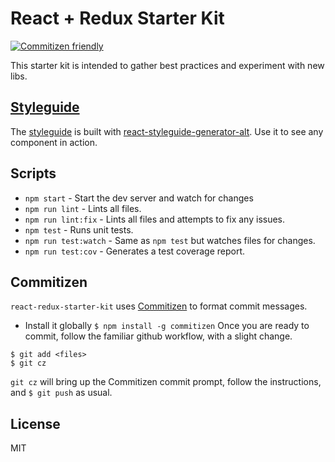 # React + Redux Starter Kit
[![Commitizen friendly](https://img.shields.io/badge/commitizen-friendly-brightgreen.svg)](http://commitizen.github.io/cz-cli/)

This starter kit is intended to gather best practices and experiment with new libs.

## [Styleguide](http://rentpath.github.io/react-redux-starter-kit/#!/react-redux-starter-kit/)

The [styleguide](http://rentpath.github.io/react-redux-starter-kit/#!/react-redux-starter-kit/) is built with [react-styleguide-generator-alt](https://github.com/theogravity/react-styleguide-generator-alt). Use it to see any component in action.

## Scripts
* `npm start` - Start the dev server and watch for changes
* `npm run lint` - Lints all files.
* `npm run lint:fix` - Lints all files and attempts to fix any issues.
* `npm test` - Runs unit tests.
* `npm run test:watch` - Same as `npm test` but watches files for changes.
* `npm run test:cov` - Generates a test coverage report.

## Commitizen
 `react-redux-starter-kit` uses [Commitizen](https://commitizen.github.io/cz-cli/) to format commit messages.
 * Install it globally `$ npm install -g commitizen`
Once you are ready to commit, follow the familiar github workflow, with a slight change.
```
$ git add <files>
$ git cz
```
`git cz` will bring up the Commitizen commit prompt, follow the instructions, and `$ git push` as usual.

## License
MIT
